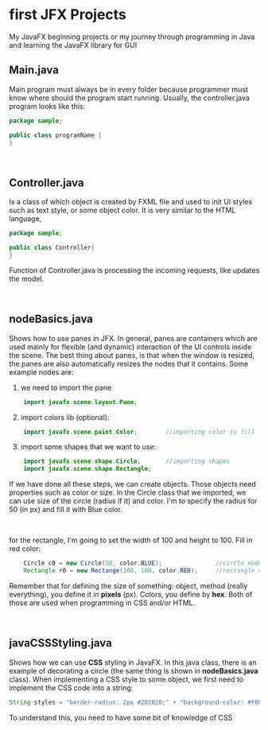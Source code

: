 # first JFX Projects
My JavaFX beginning projects or my journey through programming in Java and learning
the JavaFX library for GUI 

## Main.java
Main program must always be in every folder because programmer must know where should the
program start running. Usually, the controller.java program looks like this:

```java
package sample;

public class programName {
}
```

<br>



## Controller.java
Is a class of which object is created by FXML file and used to init UI styles such as text
style, or some object color. It is very similar to the HTML language,

```java
package sample;

public class Controller{
}
```

Function of Controller.java is processing the incoming requests, like updates the model.

<br>



## nodeBasics.java
Shows how to use panes in JFX. In general, panes are containers which are used mainly for
flexible (and dynamic) interaction of the UI controls inside the scene. The best thing about
panes, is that when the window is resized, the panes are also automatically resizes the nodes
that it contains. Some example nodes are:

1. we need to import the pane
```java
    import javafx.scene.layout.Pane;
```


2. import colors lib (optional):
```java
    import javafx.scene.paint.Color;        //importing color to fill
```


3. import some shapes that we want to use:
```java
    import javafx.scene.shape.Circle;       //importing shapes
    import javafx.scene.shape.Rectangle;
```


If we have done all these steps, we can create objects. Those objects need properties such as
color or size. In the Circle class that we imported, we can use size of the circle (radius if
it) and color. I'm to specify the radius for 50 (in px) and fill it with Blue color.

<br>

for the rectangle, I'm going to set the width of 100 and height to 100. Fill in red color:

```java
    Circle c0 = new Circle(50, color.BLUE);               //circle node (double size, color)
    Rectangle r0 = new Rectange(100, 100, color.RED);     //rectangle node (double width, double height, color)
```


Remember that for defining the size of something: object, method (really everything), you define
it in **pixels** (px). Colors, you define by **hex**. Both of those are used when programming
in CSS and/or HTML.



<br>


## javaCSSStyling.java
Shows how we can use **CSS** styling in JavaFX. In this java class, there is an example of decorating a circle
(the same thing is shown in **nodeBasics.java** class). When implementing a CSS style to some object, we first need
to implement the CSS code into a string:

```java
String styles = "border-radius: 2px #202020;" + "background-color: #F0F0F0";
```

To understand this, you need to have some bit of knowledge of CSS
